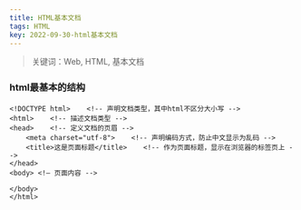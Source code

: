 ```yaml
---
title: HTML基本文档
tags: HTML
key: 2022-09-30-html基本文档
---
```

> 关键词：Web, HTML, 基本文档

### html最基本的结构

```
<!DOCTYPE html>    <!-- 声明文档类型，其中html不区分大小写 --> 
<html>    <!-- 描述文档类型 -->
<head>    <!-- 定义文档的页眉 -->
    <meta charset="utf-8">    <!-- 声明编码方式，防止中文显示为乱码 -->
    <title>这是页面标题</title>    <!-- 作为页面标题，显示在浏览器的标签页上 -->
</head>
<body> <!— 页面内容 -->

</body> 
</html>
```

